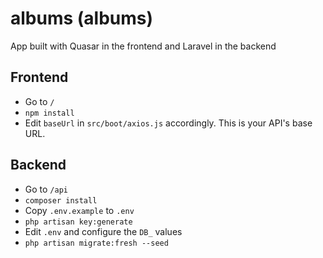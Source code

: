 # albums (albums)

App built with Quasar in the frontend and Laravel in the backend 

## Frontend
* Go to `/`
* `npm install`
* Edit `baseUrl` in `src/boot/axios.js` accordingly. This is your API's base URL.

## Backend
* Go to `/api`
* `composer install`
* Copy `.env.example` to `.env`
* `php artisan key:generate`
* Edit `.env` and configure the `DB_` values
* `php artisan migrate:fresh --seed`
